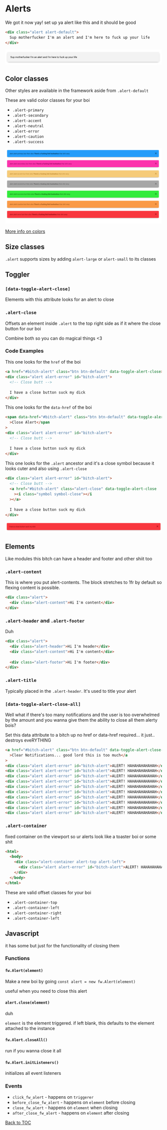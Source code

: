 # Alerts

We got it now yay! set up ya alert like this and it should be good

```html
<div class="alert alert-default">
  Sup motherfucker I'm an alert and I'm here to fuck up your life
</div>
```

![Alert](../../images/alert.png)

## Color classes

Other styles are available in the framework aside from `.alert-default`

These are valid color classes for your boi

- `.alert-primary`
- `.alert-secondary`
- `.alert-accent`
- `.alert-neutral`
- `.alert-error`
- `.alert-caution`
- `.alert-success`

![Alert](../../images/alert-colors.png)

[More info on colors](../../sections/scaffolding/colors.md)

## Size classes

`.alert` supports sizes by adding `alert-large` or `alert-small` to its classes

## Toggler

### **`[data-toggle-alert-close]`**

Elements with this attribute looks for an alert to close

### **`.alert-close`**

Offsets an element inside `.alert` to the top right side as if it where the close button for our boi

Combine both so you can do magical things <3

### Code Examples

This one looks for the `href` of the boi

```html
<a href="#bitch-alert" class="btn btn-default" data-toggle-alert-close>Close Alert</a>
<div class="alert alert-error" id="bitch-alert">
  <!-- Close butt -->

  I have a close button suck my dick
</div>
```

This one looks for the `data-href` of the boi

```html
<span data-href="#bitch-alert" class="btn btn-default" data-toggle-alert-close
  >Close Alert</span
>
<div class="alert alert-error" id="bitch-alert">
  <!-- Close butt -->

  I have a close button suck my dick
</div>
```

This one looks for the `.alert` ancestor and it's a close symbol because it looks cuter and also using `.alert-close`

```html
<div class="alert alert-error" id="bitch-alert">
  <!-- Close butt -->
  <a href="#bitch-alert" class="alert-close" data-toggle-alert-close
    ><i class="symbol symbol-close"></i
  ></a>

  I have a close button suck my dick
</div>
```

![Alert](../../images/alert-close.png)

## Elements

Like modules this bitch can have a header and footer and other shiit too

### **`.alert-content`**

This is where you put alert-contents. The block stretches to 1fr by default so flexing content is possible.

```html
<div class="alert">
  <div class="alert-content">Hi I'm content</div>
</div>
```

### **`.alert-header`** and **`.alert-footer`**

Duh

```html
<div class="alert">
  <div class="alert-header">Hi I'm header</div>
  <div class="alert-content">Hi I'm content</div>

  <div class="alert-footer">Hi I'm footer</div>
</div>
```

### **`.alert-title`**

Typically placed in the `.alert-header`. It's used to title your alert

### **`[data-toggle-alert-close-all]`**

Well what if there's too many notifications and the user is too overwhelmed by the amount and you wanna give them the ability to close all them alerty bois?

Set this data attribute to a bitch up no href or data-href required... it just.. destroys eveRYTHING

```html
<a href="#bitch-alert" class="btn btn-default" data-toggle-alert-close-all
  >Clear Notifications... good lord this is too much</a
>
<div class="alert alert-error" id="bitch-alert">ALERT! HAHAHAHAHAHAH</div>
<div class="alert alert-error" id="bitch-alert">ALERT! HAHAHAHAHAHAH</div>
<div class="alert alert-error" id="bitch-alert">ALERT! HAHAHAHAHAHAH</div>
<div class="alert alert-error" id="bitch-alert">ALERT! HAHAHAHAHAHAH</div>
<div class="alert alert-error" id="bitch-alert">ALERT! HAHAHAHAHAHAH</div>
<div class="alert alert-error" id="bitch-alert">ALERT! HAHAHAHAHAHAH</div>
<div class="alert alert-error" id="bitch-alert">ALERT! HAHAHAHAHAHAH</div>
<div class="alert alert-error" id="bitch-alert">ALERT! HAHAHAHAHAHAH</div>
<div class="alert alert-error" id="bitch-alert">ALERT! HAHAHAHAHAHAH</div>
<div class="alert alert-error" id="bitch-alert">ALERT! HAHAHAHAHAHAH</div>
```

### **`.alert-container`**

fixed container on the viewport so ur alerts look like a toaster boi or some shit

```html
<html>
  <body>
    <div class="alert-container alert-top alert-left">
      <div class="alert alert-error" id="bitch-alert">ALERT! HAHAHAHAHAHAH</div>
    </div>
  </body>
</html>
```

These are valid offset classes for your boi

- `.alert-container-top`
- `.alert-container-left`
- `.alert-container-right`
- `.alert-container-left`

## Javascript

it has some but just for the functionality of closing them

### Functions

#### **`fw.Alert(element)`**

Make a new boi by going `const alert = new fw.Alert(element)`

useful when you need to close this alert

#### **`alert.close(element)`**

duh

`element` is the element triggered. if left blank, this defaults to the element attached to the instance

#### **`fw.Alert.closeAll()`**

run if you wanna close it all

#### **`fw.Alert.initListeners()`**

initializes all event listeners

### Events

- `click_fw_alert` - happens on `triggerer`
- `before_close_fw_alert` - happens on `element` before closing
- `close_fw_alert` - happens on `element` when closing
- `after_close_fw_alert` - happens on `element` after closing

[Back to TOC](../../../readme.md)
